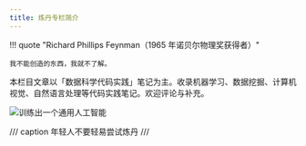 ```yaml
---
title: 炼丹专栏简介
---
```


!!! quote "Richard Phillips Feynman（1965 年诺贝尔物理奖获得者）"

    我不能创造的东西，我就不了解。

本栏目文章以「数据科学代码实践」笔记为主。收录机器学习、数据挖掘、计算机视觉、自然语言处理等代码实践笔记。欢迎评论与补充。

![训练出一个通用人工智能](https://dwj-oss.oss-cn-nanjing.aliyuncs.com/images/202501302119120.png)

/// caption
年轻人不要轻易尝试炼丹
///
